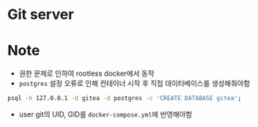 # Git server

# Note
* 권한 문제로 인하여 rootless docker에서 동작
* `postgres` 설정 오류로 인해 컨테이너 시작 후 직접 데이터베이스를 생성해줘야함
```bash
psql -h 127.0.0.1 -U gitea -d postgres -c 'CREATE DATABASE gitea';
```
* user git의 UID, GID를 `docker-compose.yml`에 반영해야함